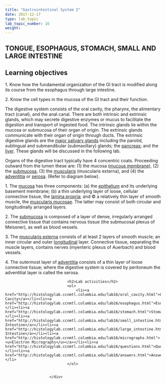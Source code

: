 ```yaml
---
title: "Gastrointestinal System I"
date: 2017-12-17
type: lab_topic
lab_topic_number: 16
weight: 
---
```

<div class="entrybody">
						<h2><span class="caps">TONGUE, ESOPHAGUS, STOMACH, SMALL AND LARGE INTESTINE</span></h2>

<h2>Learning objectives</h2>

<p>1. Know how the fundamental organization of the GI tract is modified along its course from the esophagus through large intestine.</p>

<p>2. Know the cell types in the mucosa of the GI tract and their function. </p>

<p>The digestive system consists of the oral cavity, the pharynx, the alimentary tract (canal), and the anal canal. There are both intrinsic and extrinsic glands, which may secrete digestive enzymes or mucus to facilitate the digestion and transport of ingested food.  The intrinsic glands lie within the mucosa or submucosa of their organ of origin. The extrinsic glands communicate with their organ of origin through ducts. The extrinsic digestive glands are the <u>major salivary glands</u> including the parotid, sublingual and submandibular (submaxillary) glands; the <u>pancreas</u>; and the <u>liver</u>.  These glands will be discussed in the following lab.</p>

<p>Organs of the digestive tract typically have 4 concentric coats. Proceeding outward from the lumen these are: (1) the mucosa  (<u>mucous membrane</u>), (2) the <u>submucosa</u>, (3) the <u>muscularis</u> (muscularis externa), and (4) the <u>adventitia</u> or <u>serosa</u>.  (Refer to diagram below).</p>

<p>1. The <u>mucosa</u> has three components: (a) the <u>epithelium</u> and its underlying basement membrane; (b) a thin underlying layer of loose, cellular connective tissue, the <u>lamina propria</u>; and © a relatively thin layer of smooth muscle, the <u>muscularis mucosae</u>. The latter may consist of both circular and longitudinally arranged layers.</p>

<p>2. The <u>submucosa</u> is composed of a layer of dense, irregularly arranged connective tissue that contains nervous tissue (the submucosal plexus of Meissner), as well as blood vessels.</p>

<p>3. The <u>muscularis externa</u> consists of at least 2 layers of smooth muscle; an inner circular and outer <u>longitudinal</u> layer.  Connective tissue, separating the muscle layers, contains nerves (myenteric plexus of Auerbach) and blood vessels.</p>

<p>4. The outermost layer of <u>adventitia</u> consists of a thin layer of loose connective tissue; where the digestive system is covered by peritoneum the adventitial layer is called the serosa.</p>
						
						
							
								
								<h2>Lab activities</h2>
								<ol>
									<li><a href="http://histologylab.ccnmtl.columbia.edu/lab16/oral_cavity.html">Oral Cavity</a></li><li><a href="http://histologylab.ccnmtl.columbia.edu/lab16/esophagus.html">Esophagus</a></li><li><a href="http://histologylab.ccnmtl.columbia.edu/lab16/stomach.html">Stomach</a></li><li><a href="http://histologylab.ccnmtl.columbia.edu/lab16/small_intestine.html">Small Intestine</a></li><li><a href="http://histologylab.ccnmtl.columbia.edu/lab16/large_intestine.html">Large Intestine</a></li><li><a href="http://histologylab.ccnmtl.columbia.edu/lab16/micrographs.html"><u>Electron Micrographs</u></a></li><li><a href="http://histologylab.ccnmtl.columbia.edu/lab16/questions.html">Questions</a></li><li><a href="http://histologylab.ccnmtl.columbia.edu/lab16/answers.html">Answers</a></li>
								</ol>
							
						
						</div>